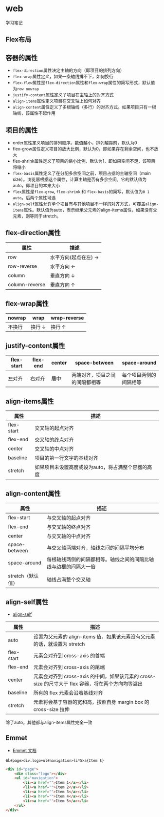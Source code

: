 # web
学习笔记

## Flex布局

## 容器的属性
- `flex-direction`属性决定主轴的方向（即项目的排列方向）
- `flex-wrap`属性定义，如果一条轴线排不下，如何换行
- `flex-flow`属性是`flex-direction`属性和`flex-wrap`属性的简写形式，默认值为`row nowrap`
- `justify-content`属性定义了项目在主轴上的对齐方式
- `align-items`属性定义项目在交叉轴上如何对齐
- `align-content`属性定义了多根轴线（多行）的对齐方式。如果项目只有一根轴线，该属性不起作用

## 项目的属性
- order属性定义项目的排列顺序。数值越小，排列越靠前，默认为0
- flex-grow属性定义项目的放大比例，默认为0，即如果存在剩余空间，也不放大
- flex-shrink属性定义了项目的缩小比例，默认为1，即如果空间不足，该项目将缩小
- `flex-basis`属性定义了在分配多余空间之前，项目占据的主轴空间（main size）。浏览器根据这个属性，计算主轴是否有多余空间。它的默认值为auto，即项目的本来大小
- `flex`属性是`flex-grow`, `flex-shrink` 和 `flex-basis`的简写，默认值为`0 1 auto`。后两个属性可选
- `align-self`属性允许单个项目有与其他项目不一样的对齐方式，可覆盖`align-items`属性。默认值为auto，表示继承父元素的align-items属性，如果没有父元素，则等同于stretch。

## flex-direction属性
属性 | 	描述
--- | --- 
row | 水平方向(起点在左) &rarr; 
row-reverse | 水平方向 &larr;
column | 垂直方向 &darr;
column-reverse | 垂直方向 &uarr;

## flex-wrap属性
nowrap | wrap | wrap-reverse
--- | --- | --- 
不换行    |   换行 &darr;  | 换行 &uarr;

## justify-content属性
flex-start | flex-end | center |  space-between | space-around
--- | --- | --- |--- |---
左对齐 | 右对齐 | 居中 | 两端对齐，项目之间的间隔都相等 | 每个项目两侧的间隔相等

## align-items属性
属性 | 	描述
--- | --- 
flex-start  | 交叉轴的起点对齐 
flex-end    | 交叉轴的终点对齐 
center      | 交叉轴的中点对齐 
baseline    | 项目的第一行文字的基线对齐 
stretch     | 如果项目未设置高度或设为auto，将占满整个容器的高度

## align-content属性
属性 | 	描述
--- | --- 
flex-start | 与交叉轴的起点对齐
flex-end | 与交叉轴的终点对齐
center | 与交叉轴的中点对齐
space-between | 与交叉轴两端对齐，轴线之间的间隔平均分布
space-around | 每根轴线两侧的间隔都相等。轴线之间的间隔比轴线与边框的间隔大一倍
stretch（默认值）| 轴线占满整个交叉轴

## align-self属性
- [align-self](https://developer.mozilla.org/zh-CN/docs/Web/CSS/align-self)

属性 | 	描述
--- | --- 
auto | 设置为父元素的 align-items 值，如果该元素没有父元素的话，就设置为 stretch
flex-start | 元素会对齐到 cross-axis 的首端
flex-end | 元素会对齐到 cross-axis 的尾端
center | 元素会对齐到 cross-axis 的中间，如果该元素的 cross-size 的尺寸大于 flex 容器，将在两个方向均等溢出
baseline | 所有的 flex 元素会沿着基线对齐
stretch | 元素将会基于容器的宽和高，按照自身 margin box 的 cross-size 拉伸

除了auto，其他都与align-items属性完全一致

## Emmet
- [Emmet 文档](http://yanxyz.github.io/emmet-docs/)

el.`#page>div.logo+ul#navigation>li*5>a{Item $}`
```html
<div id="page">
    <div class="logo"></div>
    <ul id="navigation">
        <li><a href="">Item 1</a></li>
        <li><a href="">Item 2</a></li>
        <li><a href="">Item 3</a></li>
        <li><a href="">Item 4</a></li>
        <li><a href="">Item 5</a></li>
    </ul>
</div>
```
